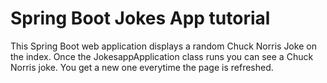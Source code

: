 # Spring Boot Jokes App tutorial
This Spring Boot web application displays a random Chuck Norris Joke on the index.
Once the JokesappApplication class runs you can see a Chuck Norris joke. You get a new one everytime the page is refreshed.
